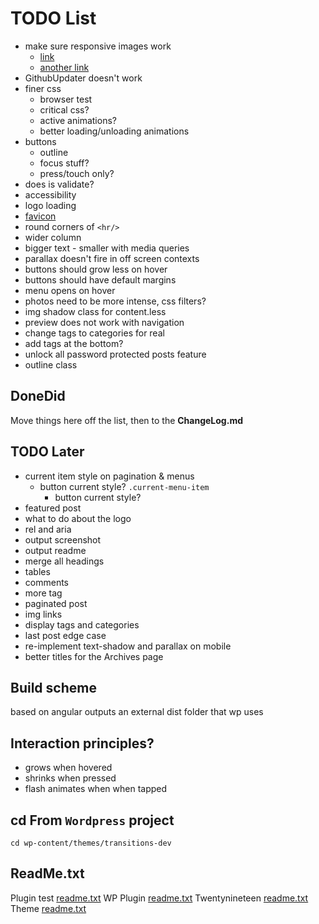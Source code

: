 # TODO List
- make sure responsive images work
	- [link](https://viastudio.com/optimizing-your-theme-for-wordpress-4-4s-responsive-images/)
	- [another link](https://make.wordpress.org/core/2015/11/10/responsive-images-in-wordpress-4-4/)
- GithubUpdater doesn't work
- finer css
	- browser test
	- critical css?
	- active animations?
	- better loading/unloading animations
- buttons
	- outline
	- focus stuff?
	- press/touch only?
- does is validate?
- accessibility
- logo loading
- [favicon](https://stackoverflow.com/a/48969053/5648839)
- round corners of `<hr/>`
- wider column
- bigger text - smaller with media queries
- parallax doesn't fire in off screen contexts
- buttons should grow less on hover
- buttons should have default margins
- menu opens on hover
- photos need to be more intense, css filters?
- img shadow class for content.less
- preview does not work with navigation
- change tags to categories for real
- add tags at the bottom?
- unlock all password protected posts feature
- outline class


## DoneDid 
Move things here off the list, then to the __ChangeLog.md__


## TODO Later
- current item style on pagination & menus
	- button current style? `.current-menu-item`
		- button current style? 
- featured post 
- what to do about the logo
- rel and aria
- output screenshot
- output readme
- merge all headings
- tables
- comments
- more tag
- paginated post
- img links
- display tags and categories
- last post edge case
- re-implement text-shadow and parallax on mobile
- better titles for the Archives page


## Build scheme
based on angular
outputs an external dist folder that wp uses


## Interaction principles?
- grows when hovered
- shrinks when pressed
- flash animates when when tapped


## cd From `Wordpress` project
`cd wp-content/themes/transitions-dev`


## ReadMe.txt
Plugin test [readme.txt](https://generatewp.com/plugin-readme/?clone=test-plugin-readme-txt-file)
WP Plugin [readme.txt](https://wordpress.org/plugins/readme.txt)
Twentynineteen [readme.txt](https://github.com/WordPress/WordPress/blob/master/wp-content/themes/twentynineteen/readme.txt)
Theme [readme.txt](https://make.wordpress.org/themes/2015/04/29/a-revised-readme/)

